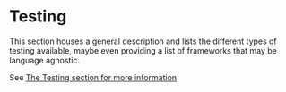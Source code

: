 # Testing

This section houses a general description and lists the different types of testing available, maybe even providing a list of frameworks that may be language agnostic.

See [The Testing section for more information](../Testing/readme.md)